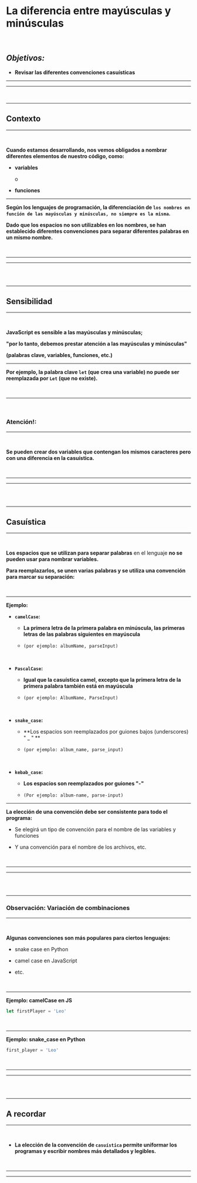 # **La diferencia entre mayúsculas y minúsculas**

<br>

## **_Objetivos:_**

- **Revisar las diferentes convenciones casuísticas**

---

---

<br>

---

## **Contexto**

---

<br>

**Cuando estamos desarrollando, nos vemos obligados a nombrar diferentes elementos de nuestro código, como:**

- **variables**

    o
    
- **funciones**

---

**Según los lenguajes de programación, la diferenciación de `los nombres en función de las mayúsculas y minúsculas, no siempre es la misma`.**

**Dado que los espacios no son utilizables en los nombres, se han establecido diferentes convenciones para separar diferentes palabras en un mismo nombre.**

<br>

---

---

<br>
<br>

---

## **Sensibilidad**

---

<br>

**JavaScript es sensible a las mayúsculas y minúsculas;**

**"por lo tanto, debemos prestar atención a las mayúsculas y minúsculas"**

**(palabras clave, variables, funciones, etc.)**

---

**Por ejemplo, la palabra clave **`let`** (que crea una variable) no puede ser reemplazada por **`Let`** (que no existe).**

<br>

---

<br>

### **Atención!:**

---

<br>

**Se pueden crear dos variables que contengan los mismos caracteres pero con una diferencia en la casuística.**

<br>

---

---

<br>
<br>

---

## **Casuística**

---

<br>

**Los espacios que se utilizan para separar palabras** en el lenguaje **no se pueden usar para nombrar variables.**

**Para reemplazarlos, se unen varias palabras y se utiliza una convención para marcar su separación:**

<br>

---

**Ejemplo:**

- **`camelCase`:**

    - **La primera letra de la primera palabra en minúscula, las primeras letras de las palabras siguientes en mayúscula**
    
    - `(por ejemplo: albumName, parseInput)`

    <br>

- **`PascalCase`:**

    - **Igual que la casuística camel, excepto que la primera letra de la primera palabra también está en mayúscula**
    
    - `(por ejemplo: AlbumName, ParseInput)`

<br>

- **`snake_case`:**

    - **Los espacios son reemplazados por guiones bajos (underscores) " _ " **
    
    - `(por ejemplo: album_name, parse_input)`

<br>

- **`kebab_case`:**

    - **Los espacios son reemplazados por guiones "-"**
    
    - `(Por ejemplo: album-name, parse-input)`

---

**La elección de una convención debe ser consistente para todo el programa:**

- Se elegirá un tipo de convención para el nombre de las variables y funciones

- Y una convención para el nombre de los archivos, etc.

<br>

---

---

<br>
<br>

---

### **Observación: Variación de combinaciones**

---

<br>

**Algunas convenciones son más populares para ciertos lenguajes:**

- snake case en Python

- camel case en JavaScript

- etc.

<br>

---

**Ejemplo: camelCase en JS**

```js
let firstPlayer = 'Leo'
```

<br>

---

**Ejemplo: snake_case en Python**

```python
first_player = 'Leo'
```

<br>

---

---

<br>
<br>

---

## **A recordar**

---

<br>

- **La elección de la convención de `casuística` permite uniformar los programas y escribir nombres más detallados y legibles.**

<br>

---

---
